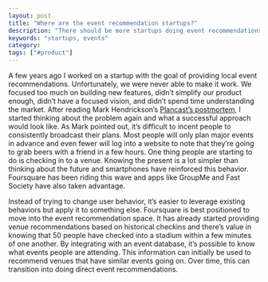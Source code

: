 ```yaml
---
layout: post
title: "Where are the event recommendation startups?"
description: "There should be more startups doing event recommendations, where are they?"
keywords: "startups, events"
category:
tags: ["#product"]
---
```


<p>A few years ago I worked on a startup with the goal of providing local event recommendations. Unfortunately, we were never able to make it work. We focused too much on building new features, didn’t simplify our product enough, didn’t have a focused vision, and didn’t spend time understanding the market. After reading Mark Hendrickson’s <a href="http://techcrunch.com/2012/01/22/post-mortem-for-plancast/" title="A Post-Mortem for Plancast" target="_blank">Plancast’s postmortem</a>, I started thinking about the problem again and what a successful approach would look like. As Mark pointed out, it’s difficult to incent people to consistently broadcast their plans. Most people will only plan major events in advance and even fewer will log into a website to note that they’re going to grab beers with a friend in a few hours. One thing people are starting to do is checking in to a venue. Knowing the present is a lot simpler than thinking about the future and smartphones have reinforced this behavior. Foursquare has been riding this wave and apps like GroupMe and Fast Society have also taken advantage.</p>

<p>Instead of trying to change user behavior, it’s easier to leverage existing behaviors but apply it to something else. Foursquare is best positioned to move into the event recommendation space. It has already started providing venue recommendations based on historical checkins and there’s value in knowing that 50 people have checked into a stadium within a few minutes of one another. By integrating with an event database, it’s possible to know what events people are attending. This information can initially be used to recommend venues that have similar events going on. Over time, this can transition into doing direct event recommendations.</p>
